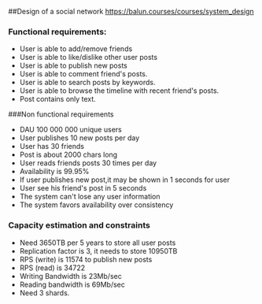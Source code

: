   ##Design of a social network 
https://balun.courses/courses/system_design
  
### Functional requirements:
- User is able to add/remove friends
- User is able to like/dislike other user posts
- User is able to publish new posts
- User is able to comment friend's posts.
- User is able to search posts by keywords.
- User is able to browse the timeline with recent friend's posts.
- Post contains only text.

###Non functional requirements
- DAU 100 000 000 unique users
- User publishes 10 new posts per day
- User has 30 friends
- Post is about 2000 chars long
- User reads friends posts 30 times per day
- Availability is 99.95%
- If user publishes new post,it may be shown in 1 seconds for user
- User see his friend's post in 5 seconds
- The system can't lose any user information
- The system favors availability over consistency

### Capacity estimation and constraints
- Need 3650TB per 5 years to store all user posts
- Replication factor is 3, it needs to store 10950TB
- RPS (write) is 11574 to publish new posts
- RPS (read) is 34722
- Writing Bandwidth is 23Mb/sec
- Reading bandwidth is 69Mb/sec
- Need 3 shards.

